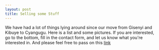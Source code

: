 ```yaml
---
layout: post
title: Selling some Stuff
---
```


We have had a lot of things lying around since our move from Gisenyi and Kibuye to Cyangugu.
Here is a list and some pictures.
If you are interested, go to the bottom, fill in the contact form, and let us know what you're interested in.
And please feel free to pass on this [link](https://zorbathegreek.github.io/GarageSale/)

